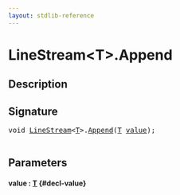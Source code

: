 ```yaml
---
layout: stdlib-reference
---
```


# LineStream\<T\>\.Append

## Description





## Signature 

<pre>
<span class="code_keyword">void</span> <a href="/stdlib-reference/types/LineStream/index" class="code_type">LineStream</a>&lt;<a href="/stdlib-reference/types/LineStream/index#typeparam-T" class="code_type">T</a>&gt;.<a href="/stdlib-reference/types/LineStream/Append">Append</a>(<a href="/stdlib-reference/types/LineStream/index#typeparam-T" class="code_type">T</a> <a href="/stdlib-reference/types/LineStream/Append#decl-value" class="code_param">value</a>);

</pre>

## Parameters

#### value  : [T](/stdlib-reference/types/LineStream/index#typeparam-T) {#decl-value}

